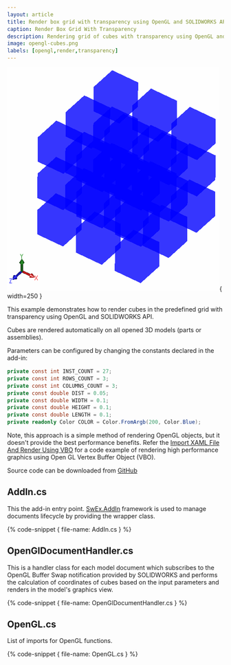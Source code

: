 ```yaml
---
layout: article
title: Render box grid with transparency using OpenGL and SOLIDWORKS API
caption: Render Box Grid With Transparency
description: Rendering grid of cubes with transparency using OpenGL and SOLIDWORKS API
image: opengl-cubes.png
labels: [opengl,render,transparency]
---
```

![Transparent cubes rendered with OpenGL](opengl-cubes.png){ width=250 }

This example demonstrates how to render cubes in the predefined grid with transparency using OpenGL and SOLIDWORKS API.

Cubes are rendered automatically on all opened 3D models (parts or assemblies).

Parameters can be configured by changing the constants declared in the add-in:

~~~ cs
private const int INST_COUNT = 27;
private const int ROWS_COUNT = 3;
private const int COLUMNS_COUNT = 3;
private const double DIST = 0.05;
private const double WIDTH = 0.1;
private const double HEIGHT = 0.1;
private const double LENGTH = 0.1;
private readonly Color COLOR = Color.FromArgb(200, Color.Blue);
~~~

Note, this approach is a simple method of rendering OpenGL objects, but it doesn't provide the best performance benefits. Refer the [Import XAML File And Render Using VBO](/solidworks-api/adornment/opengl/vbo-xaml-importer/) for a code example of rendering high performance graphics using Open GL Vertex Buffer Object (VBO).

Source code can be downloaded from [GitHub](https://github.com/codestackdev/solidworks-api-examples/tree/master/swex/add-in/opengl/OpenGlBoxGrid)

## AddIn.cs

This the add-in entry point. [SwEx.AddIn](/labs/solidworks/swex/add-in/) framework is used to manage documents lifecycle by providing the wrapper class.

{% code-snippet { file-name: AddIn.cs } %}

## OpenGlDocumentHandler.cs

This is a handler class for each model document which subscribes to the OpenGL Buffer Swap notification provided by SOLIDWORKS and performs the calculation of coordinates of cubes based on the input parameters and renders in the model's graphics view.

{% code-snippet { file-name: OpenGlDocumentHandler.cs } %}

## OpenGL.cs

List of imports for OpenGL functions.

{% code-snippet { file-name: OpenGL.cs } %}
